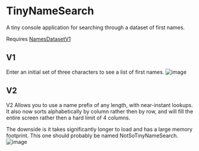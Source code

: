 # TinyNameSearch
A tiny console application for searching through a dataset of first names.

Requires [NamesDatasetV1](https://github.com/philipperemy/name-dataset)

## V1
Enter an initial set of three characters to see a list of first names.
![image](https://user-images.githubusercontent.com/9711643/127215152-003179b8-e667-41f7-83a9-bc5bd434cd82.png)

## V2
V2 Allows you to use a name prefix of any length, with near-instant lookups. It also now sorts alphabetically by column rather then by row, and will fill the entire screen rather then a hard limit of 4 columns. 

The downside is it takes significantly longer to load and has a large memory footprint. This one should probably be named NotSoTinyNameSearch.
![image](https://user-images.githubusercontent.com/9711643/127223837-4d2cf74d-d90b-4d3d-8893-31b0d819d8cb.png)
